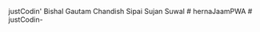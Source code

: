 justCodin'
Bishal Gautam
Chandish Sipai
Sujan Suwal
 
#   h e r n a J a a m P W A  
 #   j u s t C o d i n -  
 